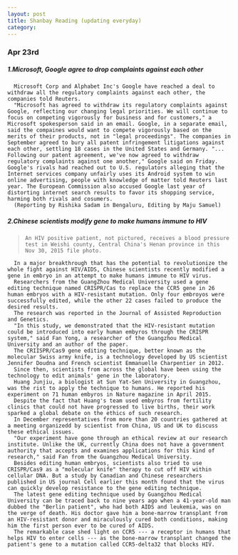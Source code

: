 ```yaml
---
layout: post
title: Shanbay Reading (updating everyday)
category:
---
```

### Apr 23rd

##### 1.Microsoft, Google agree to drop complaints against each other

      Microsoft Corp and Alphabet Inc's Google have reached a deal to withdraw all the regulatory complaints against each other, the companies told Reuters.
      "Microsoft has agreed to withdraw its regulatory complaints against Google, reflecting our changing legal priorities. We will continue to focus on competing vigorously for business and for customers," a Microsoft spokesperson said in an email. Google, in a separate email, said the compaines would want to compete vigorously based on the merits of their products, not in "legal proceedings". The companies in September agreed to bury all patent infringement litigations against each other, settling 18 cases in the United States and Germany. "... Following our patent agreement, we've now agreed to withdraw regulatory complaints against one another," Google said on Friday. Google's rivals had reached out to U.S. regulators alleging that the Internet services company unfairly uses its Android system to win online advertising, people with knowledge of matter told Reuters last year. The European Commission also accused Google last year of distorting internet search results to favor its shopping service, harming both rivals and cosumers.
      (Reporting by Rishika Sadam in Bengaluru, Editing by Maju Samuel)

##### 2.Chinese scientists modify gene to make humans immune to HIV
>     An HIV positive patient, not pictured, receives a blood pressure test in Weishi county, Central China's Henan province in this Nov 30, 2015 file photo.
      In a major breakthrough that has the potential to revolutionize the whole fight against HIV/AIDS, Chinese scientists recently modified a gene in embryo in an attempt to make humans immune to HIV virus.
      Researchers from the GuangZhou Medical University used a gene editing technique named CRISPR/Cas to replace the CCR5 gene in 26 human embryos with a HIV-resistant mutation. Only four embroyos were successfully edited, while the other 22 cases failed to produce the desired results.
      The research was reported in the Journal of Assisted Reproduction and Genetics.
      "In this study, we demonstrated that the HIV-resistant mutation could be introduced into early human embyros through the CRISPR system," said Fan Yong, a researcher of the Guangzhou Medical University and an author of the paper.
      The CRIISPR/Cas9 gene editing technique, better known as the molecular Swiss army knife, is a technology developed by US scientist Jennifer Doudna and French scientist Emmanuelle Charpentier in 2012.
      Since then, scientists from across the global have been using the technology to edit animals' gene in the laboratory.
      Huang Junjiu, a biologist at Sun Yat-Sen University in Guangzhou, was the rist to apply the technique to humans. He reported his experiment on 71 human embyros in Nature magazine in April 2015.
      Despite the fact that Huang's team used embyros from fertility clinics that could not have progressed to live births, their work sparked a global debate on the ethics of such research.
      In December representatives from more than 20 countries gathered at a meeting organizedd by scientist from China, US and UK to discuss these ethical issues.
      "Our experiment have gone through an ethical review at our research institute. Unlike the UK, currently China does not have a government authority that accepts and examines applications for this kind of research," said Fan from the Guangzhou Medical University.
      Besides editing human embryos, scientists also tried to use CRISPR/Cas9 as a "molecular knife" therapy to cut off HIV within cellular DNA. But a study by Canadian and Chinese researchers published in US journal Cell earlier this month found that the virus can quickly develop resistance to the gene editing technique.
      The latest gene editing technique used by Guangzhou Medical University can be traced back to nine years ago when a 41-year-old man dubbed the "Berlin patient", who had both AIDS and leukemia, was on the verge of death. His doctor gave him a bone-marrow transplant from an HIV-resistant donor and miraculously cured both conditions, making him the first person ever to be cured of AIDS.
      The remarkable case shed light on CCR5 --- a receptor in humans that helps HIV to enter cells --- as the bone-marrow transplant changed the patient's gene to a mutation called CCR5-delta32 that blocks HIV.
      
